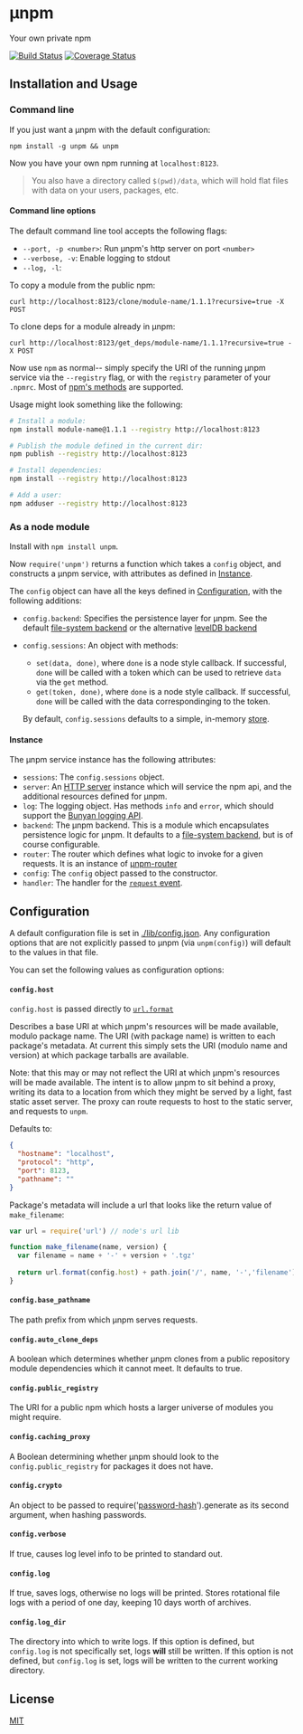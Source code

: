 &mu;npm
====

Your own private npm

[![Build Status](https://travis-ci.org/hayes/unpm.png?branch=master)](https://travis-ci.org/hayes/unpm)
[![Coverage Status](https://coveralls.io/repos/hayes/unpm/badge.png?branch=master)](https://coveralls.io/r/hayes/unpm?branch=master)

## Installation and Usage

### Command line

If you just want a &mu;npm with the default configuration:

`
npm install -g unpm && unpm 
`

Now you have your own npm running at `localhost:8123`.

> You also have a directory called `$(pwd)/data`, which will hold flat files
> with data on your users, packages, etc.

#### Command line options

The default command line tool accepts the following flags:

- `--port, -p <number>`: Run &mu;npm's http server on port `<number>`
- `--verbose, -v`: Enable logging to stdout
- `--log, -l`: 

To copy a module from the public npm:

`curl http://localhost:8123/clone/module-name/1.1.1?recursive=true -X POST`

To clone deps for a module already in &mu;npm:

`curl http://localhost:8123/get_deps/module-name/1.1.1?recursive=true -X POST`

Now use `npm` as normal-- simply specify the URI of the running &mu;npm service
via the `--registry` flag, or with the `registry` parameter of your `.npmrc`.
Most of [npm's methods](https://www.npmjs.org/doc/) are supported. 

Usage might look something like the following:

```sh
# Install a module:
npm install module-name@1.1.1 --registry http://localhost:8123

# Publish the module defined in the current dir:
npm publish --registry http://localhost:8123

# Install dependencies:
npm install --registry http://localhost:8123

# Add a user:
npm adduser --registry http://localhost:8123
```

### As a node module

Install with `npm install unpm`. 

Now `require('unpm')` returns a function which takes a `config` object, and
constructs a &mu;npm service, with attributes as defined in [Instance](#instance).

The `config` object can have all the keys defined in
[Configuration](#configuration), with the following additions:

- `config.backend`: Specifies the persistence layer for &mu;npm. See the default
  [file-system backend][fs-back] or the alternative [levelDB
  backend][leveldb-back]
- `config.sessions`: An object with methods:
  - `set(data, done)`, where `done` is a node style callback. If successful,
    `done` will be called with a token which can be used to retrieve `data` via
    the `get` method. 
  - `get(token, done)`, where `done` is a node style callback. If successful,
    `done` will be called with the data correspondinging to the token.

  By default, `config.sessions` defaults to a simple, in-memory
  [store](./lib/models/SessionStore.js).

#### Instance

The &mu;npm service instance has the following attributes:

- `sessions`: The `config.sessions` object.
- `server`: An [HTTP
  server](http://nodejs.org/api/http.html#http_class_http_server) instance
  which will service the npm api, and the additional resources defined for
  &mu;npm.
- `log`: The logging object. Has methods `info` and `error`, which should
  support the [Bunyan logging
  API](https://github.com/trentm/node-bunyan#log-method-api).
- `backend`: The &mu;npm backend. This is a module which encapsulates
  persistence logic for &mu;npm. It defaults to a
  [file-system backend][fs-back], but is of course configurable.
- `router`: The router which defines what logic to invoke for a given requests.
  It is an instance of [&mu;npm-router](https://github.com/hayes/unpm-router)
- `config`: The `config` object passed to the constructor.
- `handler`: The handler for the [`request` event](http://nodejs.org/api/http.html#http_event_request).

## Configuration

A default configuration file is set in [./lib/config.json](./lib/config.json).
Any configuration options that are not explicitly passed to &mu;npm (via
`unpm(config)`) will default to the values in that file.

You can set the following values as configuration options:

#### `config.host`

  `config.host` is passed directly to
  [`url.format`](http://nodejs.org/api/url.html#url_url_format_urlobj)

  Describes a base URI at which &mu;npm's resources will be made
  available, modulo package name. The URI (with package name) is written to
  each package's metadata. At current this simply sets the URI (modulo name and
  version) at which package tarballs are available. 

  Note: that this may or may not reflect the URI at which &mu;npm's resources
  will be made available.  The intent is to allow &mu;npm to sit behind a proxy,
  writing its data to a location from which they might be served by a light,
  fast static asset server. The proxy can route requests to host to the static
  server, and requests to `unpm`.

  Defaults to:

  ```json
  {
    "hostname": "localhost",
    "protocol": "http",
    "port": 8123,
    "pathname": ""
  }
  ```

  Package's metadata will include a url that looks like the return value of
  `make_filename`:

  ```javascript
  var url = require('url') // node's url lib
  
  function make_filename(name, version) {
    var filename = name + '-' + version + '.tgz'
    
    return url.format(config.host) + path.join('/', name, '-','filename')
  }
  ```

#### `config.base_pathname`

  The path prefix from which &mu;npm serves requests.

#### `config.auto_clone_deps`

  A boolean which determines whether &mu;npm clones from a public repository
  module dependencies which it cannot meet. It defaults to true.

#### `config.public_registry`

  The URI for a public npm which hosts a larger universe of modules you might
  require.

#### `config.caching_proxy`

  A Boolean determining whether &mu;npm should look to the
  `config.public_registry` for packages it does not have.

#### `config.crypto`

  An object to be passed to require('[password-hash][password-hash]').generate
  as its second argument, when hashing passwords.

#### `config.verbose`

  If true, causes log level info to be printed to standard out.

#### `config.log`

  If true, saves logs, otherwise no logs will be printed. Stores rotational
  file logs with a period of one day, keeping 10 days worth of archives.

#### `config.log_dir`

  The directory into which to write logs. If this option is defined, but
  `config.log` is not specifically set, logs **will** still be written. If
  this option is not defined, but `config.log` is set, logs will be written
  to the current working directory.

## License

[MIT](./LICENSE)

[fs-back]: https://github.com/jarofghosts/unpm-fs-backend
[leveldb-back]: https://github.com/hayes/unpm-leveldb
[password-hash]: https://www.npmjs.org/package/password-hash
